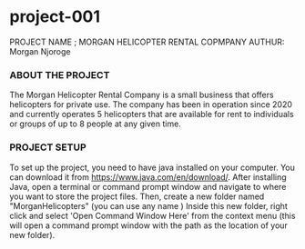 # project-001
PROJECT NAME ; MORGAN HELICOPTER RENTAL COPMPANY
AUTHUR: Morgan Njoroge
### ABOUT THE PROJECT ###
The Morgan Helicopter Rental Company is a small business that offers helicopters for private
use. The company has been in operation since 2020 and currently operates 5 helicopters
that are available for rent to individuals or groups of up to 8 people at any given time.
### PROJECT SETUP ###
To set up the project, you need to have java installed on your computer. You can download it
from https://www.java.com/en/download/. After installing Java, open a terminal
or command prompt window and navigate to where you want to store the project files. Then, create a
new folder named "MorganHelicopters" (you can use any name )
Inside this new folder, right click and select 'Open Command Window Here' from the context menu
(this will open a command prompt window with the path as the location of your new folder).
